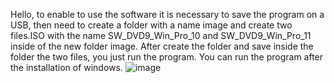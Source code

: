 Hello, to enable to use the software it is necessary to save the program on a USB, then need to create a folder with a name image and create two files.ISO with the name SW_DVD9_Win_Pro_10 and SW_DVD9_Win_Pro_11 inside of the new folder image.
After create the folder and save inside the folder the two files, you just run the program. You can run the program after the installation of windows. 
![image](https://github.com/user-attachments/assets/777c78fa-f466-462c-abcd-a6782859f94e)
